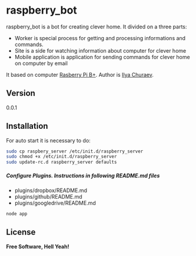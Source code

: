 raspberry_bot
=========

raspberry_bot is a bot for creating clever home. It divided on a three parts:

  - Worker is special process for getting and processing informations and commands.
  - Site is a side for watching information about computer for clever home
  - Mobile application is application for sending commands for clever home on computer by email

It based on computer [Rasberry Pi B+]. Author is [Ilya Churaev].

Version
----

0.0.1

Installation
--------------

For auto start it is necessary to do:
```sh
sudo cp raspbery_server /etc/init.d/raspberry_server
sudo chmod +x /etc/init.d/raspberry_server
sudo update-rc.d raspberry_server defaults
```

##### Configure Plugins. Instructions in following README.md files

* plugins/dropbox/README.md
* plugins/github/README.md
* plugins/googledrive/README.md

```sh
node app
```


License
----

**Free Software, Hell Yeah!**

[Rasberry Pi B+]:http://www.raspberrypi.org/products/model-b-plus/
[Ilya Churaev]:https://github.com/ilyachur/